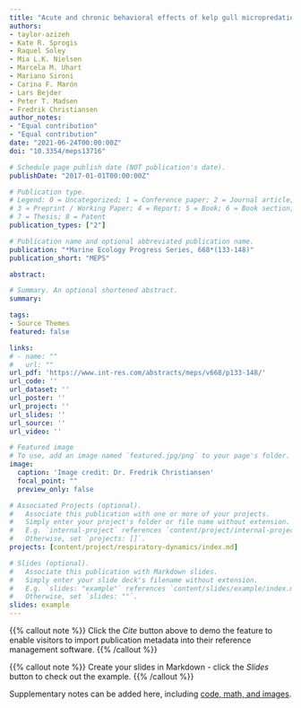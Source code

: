 ```yaml
---
title: "Acute and chronic behavioral effects of kelp gull micropredation on southern right whale mother−calf pairs off Península Valdés, Argentina"
authors:
- taylor-azizeh
- Kate R. Sprogis
- Raquel Soley
- Mia L.K. Nielsen
- Marcela M. Uhart
- Mariano Sironi
- Carina F. Marón
- Lars Bejder
- Peter T. Madsen
- Fredrik Christiansen
author_notes:
- "Equal contribution"
- "Equal contribution"
date: "2021-06-24T00:00:00Z"
doi: "10.3354/meps13716"

# Schedule page publish date (NOT publication's date).
publishDate: "2017-01-01T00:00:00Z"

# Publication type.
# Legend: 0 = Uncategorized; 1 = Conference paper; 2 = Journal article;
# 3 = Preprint / Working Paper; 4 = Report; 5 = Book; 6 = Book section;
# 7 = Thesis; 8 = Patent
publication_types: ["2"]

# Publication name and optional abbreviated publication name.
publication: "*Marine Ecology Progress Series, 668*(133-148)"
publication_short: "MEPS"

abstract:

# Summary. An optional shortened abstract.
summary:

tags:
- Source Themes
featured: false

links:
# - name: ""
#   url: ""
url_pdf: 'https://www.int-res.com/abstracts/meps/v668/p133-148/'
url_code: ''
url_dataset: ''
url_poster: ''
url_project: ''
url_slides: ''
url_source: ''
url_video: ''

# Featured image
# To use, add an image named `featured.jpg/png` to your page's folder. 
image:
  caption: 'Image credit: Dr. Fredrik Christiansen'
  focal_point: ""
  preview_only: false

# Associated Projects (optional).
#   Associate this publication with one or more of your projects.
#   Simply enter your project's folder or file name without extension.
#   E.g. `internal-project` references `content/project/internal-project/index.md`.
#   Otherwise, set `projects: []`.
projects: [content/project/respiratory-dynamics/index.md]

# Slides (optional).
#   Associate this publication with Markdown slides.
#   Simply enter your slide deck's filename without extension.
#   E.g. `slides: "example"` references `content/slides/example/index.md`.
#   Otherwise, set `slides: ""`.
slides: example
---
```


{{% callout note %}}
Click the *Cite* button above to demo the feature to enable visitors to import publication metadata into their reference management software.
{{% /callout %}}

{{% callout note %}}
Create your slides in Markdown - click the *Slides* button to check out the example.
{{% /callout %}}

Supplementary notes can be added here, including [code, math, and images](https://wowchemy.com/docs/writing-markdown-latex/).
